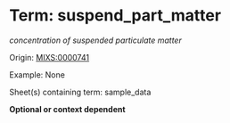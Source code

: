 # Term: suspend_part_matter

*concentration of suspended particulate matter*

Origin: [MIXS:0000741](https://w3id.org/mixs/0000741)

Example: None

Sheet(s) containing term: sample_data

**Optional or context dependent**